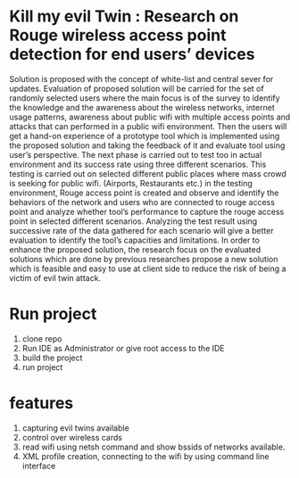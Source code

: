 Kill my evil Twin : Research on Rouge wireless access point detection for end users’ devices
==

Solution is proposed with the concept of white-list and central sever for updates. Evaluation of proposed solution will be carried for the set of randomly selected users where the main focus is of the survey to identify the knowledge and the awareness about the wireless networks, internet usage patterns, awareness about public wifi with multiple access points and attacks that can performed in a public wifi environment. Then the users will get a hand-on experience of a prototype tool which is implemented using the proposed solution and taking the feedback of it and evaluate tool using user’s perspective. The next phase is carried out to test too in actual environment and its success rate using three different scenarios. This testing is carried out on selected different public places where mass crowd is seeking for public wifi. (Airports, Restaurants etc.) in the testing environment, Rouge access point is created and observe and identify the behaviors of the network and users who are connected to rouge access point and analyze whether tool’s performance to capture the rouge access point in selected different scenarios. Analyzing the test result using successive rate of the data gathered for each scenario will give a better evaluation to identify the tool’s capacities and limitations. 
In order to enhance the proposed solution, the research focus on the evaluated solutions which are done by previous researches propose a new solution which is feasible and easy to use at client side to reduce the risk of being a victim of evil twin attack.

# Run project #

1. clone repo
2. Run IDE as Administrator or give root access to the IDE
3. build the project
4. run project


# features #
1. capturing evil twins available 
2. control over wireless cards
2. read wifi using netsh command and show bssids of networks available. 
3. XML profile creation, connecting to the wifi by using command line interface
